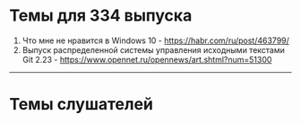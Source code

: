 # Темы для 334 выпуска
1. Что мне не нравится в Windows 10 - https://habr.com/ru/post/463799/
1. Выпуск распределенной системы управления исходными текстами Git 2.23 - https://www.opennet.ru/opennews/art.shtml?num=51300
---
# Темы слушателей

